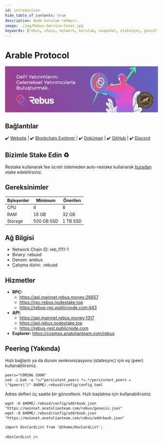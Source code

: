 ```yaml
---
id: introduction
hide_table_of_contents: true
description: Node kurulum rehberi.
image: ./img/Rebus-Service-Cover.jpg
keywords: [rebus, chain, network, kurulum, snapshot, statesync, güncelleme]
---
```

# Arable Protocol

![Rebus](./img/Rebus-Service.jpg)

## Bağlantılar
 ✔️ [Website](https://www.rebuschain.com/) |
 ✔️ [Blockchain Explorer](https://cosmos.anatolianteam.com/rebus) |
 ✔️ [Doküman](https://docs.rebuschain.com/) |
 ✔️ [GitHub](https://github.com/rebuschain) |
 ✔️ [Discord](https://discord.com/invite/tqfSntHxvv)

## Bizimle Stake Edin ♻️
Restake kullanarak fee ücreti ödemeden auto-restake kullanarak [buradan](https://restake.app/rebus/rebusvaloper183hv37en2dayslgf03zfr57crtjrchuazwm9h9) stake edebilirsiniz.

## Gereksinimler

| Bşleşenler | Minimum | **Önerilen** |
| ------------ | ------------ | ------------ |
| CPU |	4 | 8 |
| RAM	| 16 GB | 32 GB |
| Storage	| 500 GB SSD | 1 TB SSD | 

## Ağ Bilgisi 

* Network Chain ID: reb_1111-1
* Binary: rebusd
* Denom: arebus
* Çalışma dizini: .rebusd

## Hizmetler
* **RPC:**
    * https://api.mainnet.rebus.money:26657
    * https://rpc.rebus.nodestake.top
    * https://rebus-rpc.publicnode.com:443
* **API:**
    * https://api.mainnet.rebus.money:1317
    * https://api.rebus.nodestake.top
    * https://rebus-rest.publicnode.com
* **Explorer:** https://cosmos.anatolianteam.com/rebus

## Peering (Yakında)
Hızlı bağlantı ya da durum senkronizasyonu (statesync) için eş (peer) kullanabilirsiniz.
```shell
peers="COMING SOON"
sed -i.bak -e "s/^persistent_peers *=.*/persistent_peers = \"$peers\"/" $HOME/.rebusd/config/config.toml
```
Adres defteri üç saatte bir güncellenir. Hızlı başlatma için kullanabilirsiniz.
```shell
wget -O $HOME/.rebusd/config/addrbook.json "https://mainnet.anatolianteam.com/rebus/genesis.json"
wget -O $HOME/.rebusd/config/addrbook.json "https://mainnet.anatolianteam.com/rebus/addrbook.json"
```

```mdx-code-block
import DocCardList from '@theme/DocCardList';

<DocCardList />
```
